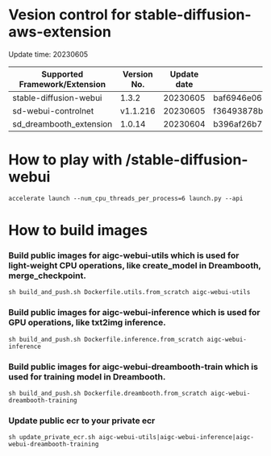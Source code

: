 # Vesion control for stable-diffusion-aws-extension

Update time: 20230605

| Supported Framework/Extension | Version No.| Update date | Commit ID |
| --------------------- | --------- | --------------------- | --------- |
| stable-diffusion-webui|1.3.2|20230605|baf6946e06249c5af9851c60171692c44ef633e0 |
| sd-webui-controlnet | v1.1.216| 20230605| f36493878b299c367bc51f2935fd7e6d19188569 |
| sd_dreambooth_extension | 1.0.14| 20230604| b396af26b7906aa82a29d8847e756396cb2c28fb |

# How to play with /stable-diffusion-webui

```
accelerate launch --num_cpu_threads_per_process=6 launch.py --api

```

# How to build images

### Build public images for aigc-webui-utils which is used for light-weight CPU operations, like create_model in Dreambooth, merge_checkpoint.

```
sh build_and_push.sh Dockerfile.utils.from_scratch aigc-webui-utils

```

### Build public images for aigc-webui-inference which is used for GPU operations, like txt2img inference.

```
sh build_and_push.sh Dockerfile.inference.from_scratch aigc-webui-inference

```

### Build public images for aigc-webui-dreambooth-train which is used for training model in Dreambooth.

```
sh build_and_push.sh Dockerfile.dreambooth.from_scratch aigc-webui-dreambooth-training

```

### Update public ecr to your private ecr

```
sh update_private_ecr.sh aigc-webui-utils|aigc-webui-inference|aigc-webui-dreambooth-training

```
